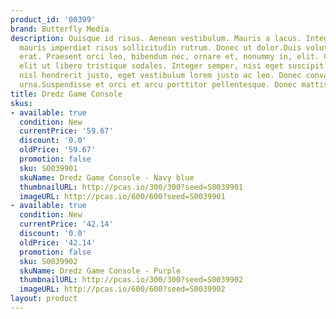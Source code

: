 ```yaml
---
product_id: '00399'
brand: Butterfly Media
description: Quisque id risus. Aenean vestibulum. Mauris a lacus. Integer sit amet
  mauris imperdiet risus sollicitudin rutrum. Donec ut dolor.Duis volutpat elit et
  erat. Praesent orci leo, bibendum nec, ornare et, nonummy in, elit. Curabitur non
  elit ut libero tristique sodales. Integer semper, nisi eget suscipit eleifend, erat
  nisl hendrerit justo, eget vestibulum lorem justo ac leo. Donec convallis tincidunt
  urna.Suspendisse et orci et arcu porttitor pellentesque. Donec mattis semper leo.
title: Dredz Game Console
skus:
- available: true
  condition: New
  currentPrice: '59.67'
  discount: '0.0'
  oldPrice: '59.67'
  promotion: false
  sku: S0039901
  skuName: Dredz Game Console - Navy blue
  thumbnailURL: http://pcas.io/300/300?seed=S0039901
  imageURL: http://pcas.io/600/600?seed=S0039901
- available: true
  condition: New
  currentPrice: '42.14'
  discount: '0.0'
  oldPrice: '42.14'
  promotion: false
  sku: S0039902
  skuName: Dredz Game Console - Purple
  thumbnailURL: http://pcas.io/300/300?seed=S0039902
  imageURL: http://pcas.io/600/600?seed=S0039902
layout: product
---
```

